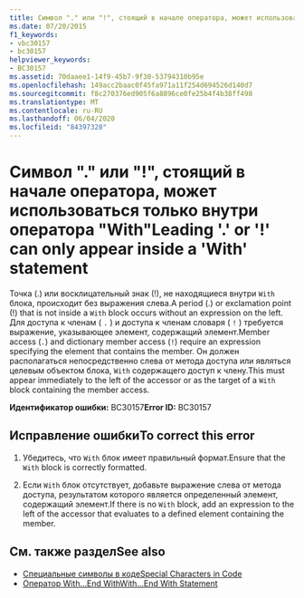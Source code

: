 ```yaml
---
title: Символ "." или "!", стоящий в начале оператора, может использоваться только внутри оператора "With"
ms.date: 07/20/2015
f1_keywords:
- vbc30157
- bc30157
helpviewer_keywords:
- BC30157
ms.assetid: 70daaee1-14f9-45b7-9f30-53794310b95e
ms.openlocfilehash: 149acc2baac0f45fa971a11f254d694526d140d7
ms.sourcegitcommit: f8c270376ed905f6a8896ce0fe25b4f4b38ff498
ms.translationtype: MT
ms.contentlocale: ru-RU
ms.lasthandoff: 06/04/2020
ms.locfileid: "84397328"
---
```

# <a name="leading--or--can-only-appear-inside-a-with-statement"></a><span data-ttu-id="83220-102">Символ "." или "!", стоящий в начале оператора, может использоваться только внутри оператора "With"</span><span class="sxs-lookup"><span data-stu-id="83220-102">Leading '.' or '!' can only appear inside a 'With' statement</span></span>
<span data-ttu-id="83220-103">Точка (.) или восклицательный знак (!), не находящиеся внутри `With` блока, происходит без выражения слева.</span><span class="sxs-lookup"><span data-stu-id="83220-103">A period (.) or exclamation point (!) that is not inside a `With` block occurs without an expression on the left.</span></span> <span data-ttu-id="83220-104">Для доступа к членам ( `.` ) и доступа к членам словаря ( `!` ) требуется выражение, указывающее элемент, содержащий элемент.</span><span class="sxs-lookup"><span data-stu-id="83220-104">Member access (`.`) and dictionary member access (`!`) require an expression specifying the element that contains the member.</span></span> <span data-ttu-id="83220-105">Он должен располагаться непосредственно слева от метода доступа или являться целевым объектом блока, `With` содержащего доступ к члену.</span><span class="sxs-lookup"><span data-stu-id="83220-105">This must appear immediately to the left of the accessor or as the target of a `With` block containing the member access.</span></span>  
  
 <span data-ttu-id="83220-106">**Идентификатор ошибки:** BC30157</span><span class="sxs-lookup"><span data-stu-id="83220-106">**Error ID:** BC30157</span></span>  
  
## <a name="to-correct-this-error"></a><span data-ttu-id="83220-107">Исправление ошибки</span><span class="sxs-lookup"><span data-stu-id="83220-107">To correct this error</span></span>  
  
1. <span data-ttu-id="83220-108">Убедитесь, что `With` блок имеет правильный формат.</span><span class="sxs-lookup"><span data-stu-id="83220-108">Ensure that the `With` block is correctly formatted.</span></span>  
  
2. <span data-ttu-id="83220-109">Если `With` блок отсутствует, добавьте выражение слева от метода доступа, результатом которого является определенный элемент, содержащий элемент.</span><span class="sxs-lookup"><span data-stu-id="83220-109">If there is no `With` block, add an expression to the left of the accessor that evaluates to a defined element containing the member.</span></span>  
  
## <a name="see-also"></a><span data-ttu-id="83220-110">См. также раздел</span><span class="sxs-lookup"><span data-stu-id="83220-110">See also</span></span>

- [<span data-ttu-id="83220-111">Специальные символы в коде</span><span class="sxs-lookup"><span data-stu-id="83220-111">Special Characters in Code</span></span>](../../programming-guide/program-structure/special-characters-in-code.md)
- [<span data-ttu-id="83220-112">Оператор With…End With</span><span class="sxs-lookup"><span data-stu-id="83220-112">With...End With Statement</span></span>](../statements/with-end-with-statement.md)

